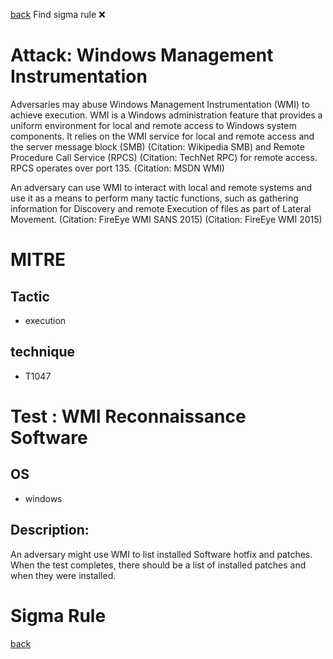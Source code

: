 
[back](../index.md)
Find sigma rule :x: 

# Attack: Windows Management Instrumentation 

Adversaries may abuse Windows Management Instrumentation (WMI) to achieve execution. WMI is a Windows administration feature that provides a uniform environment for local and remote access to Windows system components. It relies on the WMI service for local and remote access and the server message block (SMB) (Citation: Wikipedia SMB) and Remote Procedure Call Service (RPCS) (Citation: TechNet RPC) for remote access. RPCS operates over port 135. (Citation: MSDN WMI)

An adversary can use WMI to interact with local and remote systems and use it as a means to perform many tactic functions, such as gathering information for Discovery and remote Execution of files as part of Lateral Movement. (Citation: FireEye WMI SANS 2015) (Citation: FireEye WMI 2015)

# MITRE
## Tactic
  - execution


## technique
  - T1047


# Test : WMI Reconnaissance Software
## OS
  - windows


## Description:
An adversary might use WMI to list installed Software hotfix and patches.
When the test completes, there should be a list of installed patches and when they were installed.


# Sigma Rule


[back](../index.md)
